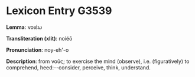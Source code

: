 # Lexicon Entry G3539

**Lemma**: νοιέω

**Transliteration (xlit)**: noiéō

**Pronunciation**: noy-eh'-o

**Description**:
from νοῦς; to exercise the mind (observe), i.e. (figuratively) to comprehend, heed:--consider, perceive, think, understand.
